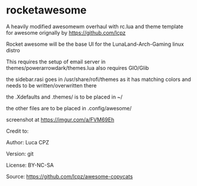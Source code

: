 # rocketawesome
A heavily modified awesomewm overhaul
with rc.lua and theme template for awesome orignally by https://github.com/lcpz

Rocket awesome will be the base UI for the LunaLand-Arch-Gaming linux distro


This requires the setup of email server in themes/powerarrowdark/themes.lua
also requires GIO/Glib

the sidebar.rasi goes in /usr/share/rofi/themes as it has matching colors and needs to be written/overwritten there

the .Xdefaults and .themes/ is to be placed in ~/

the other files are to be placed in .config/awesome/

screenshot at https://imgur.com/a/FVM69Eh

Credit to:

Author:	Luca CPZ

Version:	git

License:	BY-NC-SA

Source:	https://github.com/lcpz/awesome-copycats
